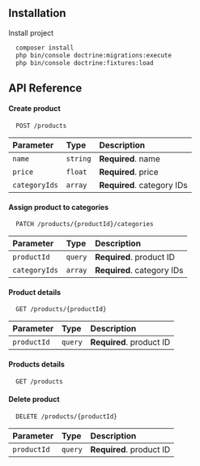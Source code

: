 
## Installation

Install project

```bash
  composer install
  php bin/console doctrine:migrations:execute
  php bin/console doctrine:fixtures:load
```


## API Reference

#### Create product

```http
  POST /products
```

| Parameter | Type     | Description                |
| :-------- | :------- | :------------------------- |
| `name` | `string` | **Required**. name |
| `price` | `float` | **Required**. price |
| `categoryIds` | `array` | **Required**. category IDs |


#### Assign product to categories

```http
  PATCH /products/{productId}/categories
```

| Parameter     | Type    | Description                |
|:--------------|:--------|:---------------------------|
| `productId`   | `query` | **Required**. product ID   |
| `categoryIds` | `array` | **Required**. category IDs |


#### Product details

```http
  GET /products/{productId}
```

| Parameter     | Type    | Description                |
|:--------------|:--------|:---------------------------|
| `productId`   | `query` | **Required**. product ID   |

#### Products details

```http
  GET /products
```

#### Delete product

```http
  DELETE /products/{productId}
```

| Parameter     | Type    | Description                |
|:--------------|:--------|:---------------------------|
| `productId`   | `query` | **Required**. product ID   |

